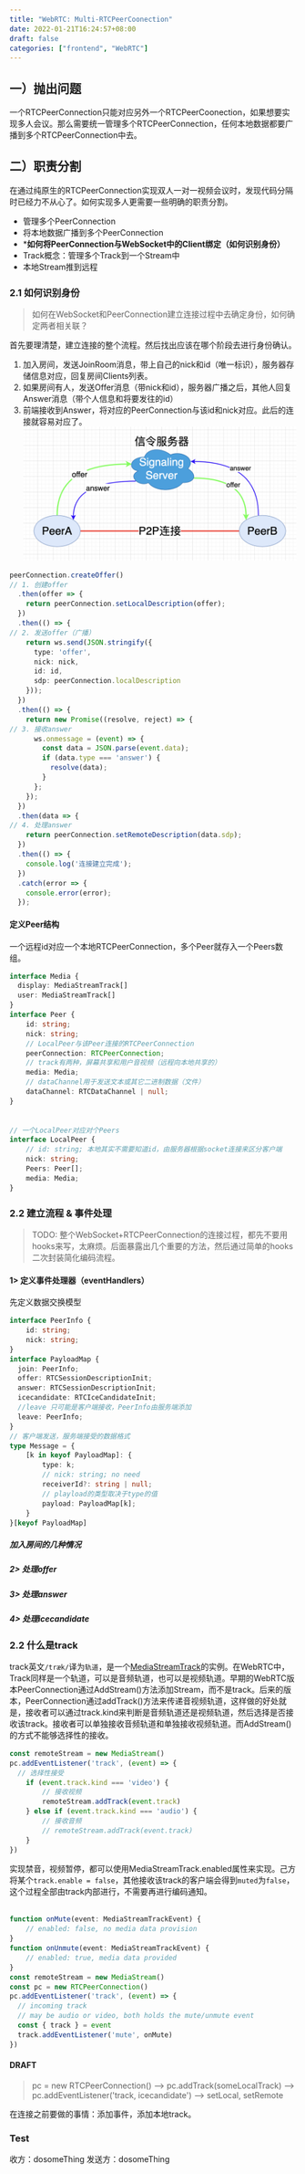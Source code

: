 ```yaml
---
title: "WebRTC: Multi-RTCPeerCoonection"
date: 2022-01-21T16:24:57+08:00
draft: false
categories: ["frontend", "WebRTC"]
---
```


## 一）抛出问题

一个RTCPeerConnection只能对应另外一个RTCPeerCoonection，如果想要实现多人会议。那么需要统一管理多个RTCPeerConnection，任何本地数据都要广播到多个RTCPeerConnection中去。

## 二）职责分割

在通过纯原生的RTCPeerConnection实现双人一对一视频会议时，发现代码分隔时已经力不从心了。如何实现多人更需要一些明确的职责分割。

- 管理多个PeerConnection
- 将本地数据广播到多个PeerConnection
- ***如何将PeerConnection与WebSocket中的Client绑定（如何识别身份）**
- Track概念：管理多个Track到一个Stream中
- 本地Stream推到远程

### 2.1 如何识别身份

> 如何在WebSocket和PeerConnection建立连接过程中去确定身份，如何确定两者相关联？ 

首先要理清楚，建立连接的整个流程。然后找出应该在哪个阶段去进行身份确认。

1. 加入房间，发送JoinRoom消息，带上自己的nick和id（唯一标识），服务器存储信息对应，回复房间Clients列表。
2. 如果房间有人，发送Offer消息（带nick和id），服务器广播之后，其他人回复Answer消息（带个人信息和将要发往的id）
3. 前端接收到Answer，将对应的PeerConnection与该id和nick对应。此后的连接就容易对应了。
![WebRTC Signaling](/images/webrtc-signaling.png)
```ts
peerConnection.createOffer()
// 1. 创建offer
  .then(offer => {
    return peerConnection.setLocalDescription(offer);
  })
  .then(() => {
// 2. 发送offer（广播）
    return ws.send(JSON.stringify({
      type: 'offer',
      nick: nick,
      id: id,
      sdp: peerConnection.localDescription
    }));
  })
  .then(() => {
    return new Promise((resolve, reject) => {
// 3. 接收answer
      ws.onmessage = (event) => {
        const data = JSON.parse(event.data);
        if (data.type === 'answer') {
          resolve(data);
        }
      };
    });
  })
  .then(data => {
// 4. 处理answer
    return peerConnection.setRemoteDescription(data.sdp);
  })
  .then(() => {
    console.log('连接建立完成');
  })
  .catch(error => {
    console.error(error);
  });

```

#### 定义Peer结构

一个远程id对应一个本地RTCPeerConnection，多个Peer就存入一个Peers数组。
```ts
interface Media {
  display: MediaStreamTrack[]
  user: MediaStreamTrack[]
}
interface Peer {
    id: string;
    nick: string;
    // LocalPeer与该Peer连接的RTCPeerConnection
    peerConnection: RTCPeerConnection;
    // track有两种，屏幕共享和用户音视频（远程向本地共享的）
    media: Media;
    // dataChannel用于发送文本或其它二进制数据（文件）
    dataChannel: RTCDataChannel | null;
}


// 一个LocalPeer对应对个Peers
interface LocalPeer {
    // id: string; 本地其实不需要知道id，由服务器根据socket连接来区分客户端
    nick: string;
    Peers: Peer[];
    media: Media;
}

```
### 2.2 建立流程 & 事件处理

> TODO: 整个WebSocket+RTCPeerConnection的连接过程，都先不要用hooks来写，太麻烦。后面暴露出几个重要的方法，然后通过简单的hooks二次封装简化编码流程。


#### 1> 定义事件处理器（eventHandlers）

先定义数据交换模型
```ts
interface PeerInfo {
    id: string;
    nick: string;
}
interface PayloadMap {
  join: PeerInfo;
  offer: RTCSessionDescriptionInit;
  answer: RTCSessionDescriptionInit;
  icecandidate: RTCIceCandidateInit;
  //leave 只可能是客户端接收，PeerInfo由服务端添加
  leave: PeerInfo;
}
// 客户端发送，服务端接受的数据格式
type Message = {
    [k in keyof PayloadMap]: {
        type: k;
        // nick: string; no need
        receiverId?: string | null;
        // playload的类型取决于type的值
        payload: PayloadMap[k];
    }
}[keyof PayloadMap]

```
##### 加入房间的几种情况

##### 2> 处理offer


##### 3> 处理answer


##### 4> 处理icecandidate



### 2.2 什么是track

track英文`/træk/`译为`轨道`，是一个[MediaStreamTrack](https://developer.mozilla.org/en-US/docs/Web/API/MediaStreamTrack)的实例。在WebRTC中，Track同样是一个轨道，可以是音频轨道，也可以是视频轨道。早期的WebRTC版本PeerConnection通过AddStream()方法添加Stream，而不是track。后来的版本，PeerConnection通过addTrack()方法来传递音视频轨道，这样做的好处就是，接收者可以通过track.kind来判断是音频轨道还是视频轨道，然后选择是否接收该track。接收者可以单独接收音频轨道和单独接收视频轨道。而AddStream()的方式不能够选择性的接收。
```js
const remoteStream = new MediaStream()
pc.addEventListener('track', (event) => {
  // 选择性接受
    if (event.track.kind === 'video') {
        // 接收视频
        remoteStream.addTrack(event.track)
    } else if (event.track.kind === 'audio') {
        // 接收音频
        // remoteStream.addTrack(event.track)
    }  
})
```

实现禁音，视频暂停，都可以使用MediaStreamTrack.enabled属性来实现。己方将某个`track.enable = false`，其他接收该track的客户端会得到`muted`为`false`，这个过程全部由track内部进行，不需要再进行编码通知。

```ts

function onMute(event: MediaStreamTrackEvent) {
    // enabled: false, no media data provision
}
function onUnmute(event: MediaStreamTrackEvent) {
    // enabled: true, media data provided
}
const remoteStream = new MediaStream()
const pc = new RTCPeerConnection()
pc.addEventListener('track', (event) => {
  // incoming track
  // may be audio or video, both holds the mute/unmute event
  const { track } = event
  track.addEventListener('mute', onMute)
})

```





#### DRAFT


> pc = new RTCPeerConnection()  --> pc.addTrack(someLocalTrack) --> pc.addEventListener('track, icecandidate') --> setLocal, setRemote

在连接之前要做的事情：添加事件，添加本地track。



### Test

 收方：dosomeThing
 发送方：dosomeThing